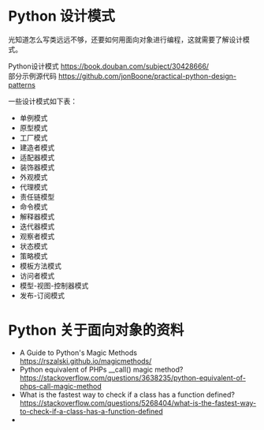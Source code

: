 # Python 设计模式
光知道怎么写类远远不够，还要如何用面向对象进行编程，这就需要了解设计模式。  

Python设计模式 https://book.douban.com/subject/30428666/       
部分示例源代码 https://github.com/jonBoone/practical-python-design-patterns 


一些设计模式如下表：        
* 单例模式
* 原型模式
* 工厂模式
* 建造者模式
* 适配器模式
* 装饰器模式
* 外观模式
* 代理模式
* 责任链模型
* 命令模式
* 解释器模式
* 迭代器模式
* 观察者模式
* 状态模式
* 策略模式
* 模板方法模式
* 访问者模式
* 模型-视图-控制器模式
* 发布-订阅模式


# Python 关于面向对象的资料
* A Guide to Python's Magic Methods https://rszalski.github.io/magicmethods/
* Python equivalent of PHPs __call() magic method? https://stackoverflow.com/questions/3638235/python-equivalent-of-phps-call-magic-method
* What is the fastest way to check if a class has a function defined? https://stackoverflow.com/questions/5268404/what-is-the-fastest-way-to-check-if-a-class-has-a-function-defined
* 
